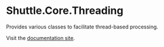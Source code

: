 # Shuttle.Core.Threading

Provides various classes to facilitate thread-based processing.

Visit the [documentation site](http://shuttle.github.io/shuttle-core/).